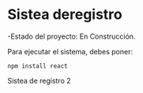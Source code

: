 <h1> Sistea deregistro</h1>

-Estado del proyecto: En Construcción.

Para ejecutar el sistema, debes poner:

```npm install react```

Sistea de registro 2
